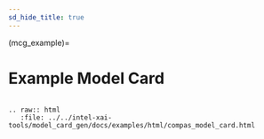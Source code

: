 ```yaml
---
sd_hide_title: true
---
```

(mcg_example)=
# Example Model Card

```{eval-rst}

.. raw:: html
   :file: ../../intel-xai-tools/model_card_gen/docs/examples/html/compas_model_card.html

```

